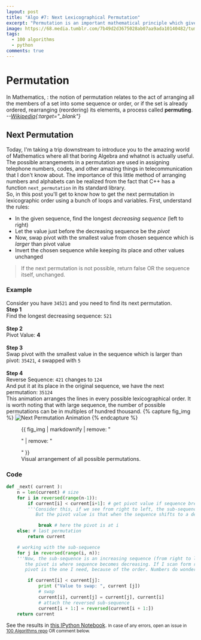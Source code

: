 ```yaml
---
layout: post
title: "Algo #7: Next Lexicographical Permutation"
excerpt: "Permutation is an important mathematical principle which gives a way to arrange things. This algorithm finds the next permutation in lexicographical order."
image: https://68.media.tumblr.com/7b49d2d3675028ab07aa9ada10140482/tumblr_omnpkkeJWj1w0dccho1_400.gif
tags: 
  - 100 algorithms
  - python
comments: true
---
```

# Permutation
In Mathematics,
:  the notion of permutation relates to the act of arranging all the members of a set into some sequence or order, or if the set is already ordered, rearranging (reordering) its elements, a process called **permuting**. <cite>--[Wikipedia](https://en.wikipedia.org/wiki/Permutation){:target="_blank"}</cite>

## Next Permutation
Today, I'm taking a trip downstream to introduce you to the amazing world of Mathematics where all that boring Algebra and whatnot is actually useful. The possible arrangements in a permutation are used in assigning telephone numbers, codes, and other amazing things in telecommunication that I don't know about. The importance of this little method of arranging numbers and alphabets can be realized from the fact that C++ has a function `next_permutation` in its standard library.<br />
So, in this post you'll get to know how to get the next permutation in lexicographic order using a bunch of loops and variables. First, understand the rules:
* In the given sequence, find the longest _decreasing sequence_ (left to right)
* Let the value just before the decreasing sequence be the _pivot_
* Now, swap pivot with the smallest value from chosen sequence which is _larger_ than pivot value
* Invert the chosen sequence while keeping its place and other values unchanged

> If the next permutation is not possible, return false OR the sequence itself, unchanged.

### Example
Consider you have `34521` and you need to find its next permutation. <br />
**Step 1**<br />
Find the longest decreasing sequence: `521`<br />
<br />
**Step 2**<br />
Pivot Value: **4**<br />
<br />
**Step 3**<br />
Swap pivot with the smallest value in the sequence which is larger than pivot: `35421`, `4` swapped with `5`<br />
<br />
**Step 4**<br />
Reverse Sequence: `421` changes to `124`<br />
And put it at its place in the original sequence, we have the next permutation: `35124`<br />
This animation arranges the lines in every possible lexicographical order. It is worth noting that with large sequence, the number of possible permutations can be in multiples of hundred thousand.
{% capture fig_img %}
![Next Permutation Animation](https://68.media.tumblr.com/7b49d2d3675028ab07aa9ada10140482/tumblr_omnpkkeJWj1w0dccho1_400.gif)
{% endcapture %}
<figure>
  {{ fig_img | markdownify | remove: "<p>" | remove: "</p>" }}
  <figcaption>Visual arrangement of all possible permutations.</figcaption>
</figure>

### Code
```python
def _next( current ):
    n = len(current) # size
    for i in reversed(range(n-1)):
        if current[i] < current[i+1]: # get pivot value if sequence breaks
        '''Consider this, if we see from right to left, the sub-sequence that we need to find is now increasing sequence.
           But the pivot value is that when the sequence shifts to a decreasing one, this is how I found pivot value'''

            break # here the pivot is at i
    else: # last permutation
        return current

    # working with the sub-sequence
    for j in reversed(range(i, n)):
    '''Now, the sub-sequence is an increasing sequence (from right to left, see the 'reversed' keyword), and
       the pivot is where sequence becomes decreasing. If I scan form right, the first value that is larger than
       pivot is the one I need, because of the order. Numbers do wonders!'''

        if current[i] < current[j]:
            print ("Value to swap: ", current [j])
            # swap
            current[i], current[j] = current[j], current[i]
            # attach the reversed sub-sequence
            current[i + 1:] = reversed(current[i + 1:])
    return current
```

See the results in [this IPython Notebook](https://github.com/rhasnainanwar/100_days_of_algorithms/blob/master/Algo_07_-_Next_Permutation.ipynb).
<small>In case of any errors, open an issue in [100 Algorithms repo](https://github.com/rhasnainanwar/100_days_of_algorithms/issues/new) OR comment below.</small>